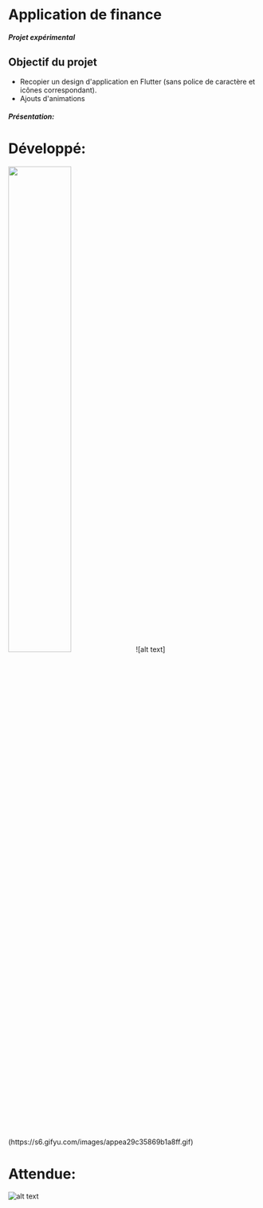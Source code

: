 # Application de finance

##### Projet expérimental
## Objectif du projet
+ Recopier un design d'application en Flutter (sans police de caractère et icônes correspondant).
+ Ajouts d'animations 
 
##### Présentation:
# Développé:

<img src="https://i.ibb.co/M6qqBgt/app-finance.jpg" width="50%" />
![alt text](https://s6.gifyu.com/images/appea29c35869b1a8ff.gif)  

# Attendue:
![alt text](https://i.ibb.co/CvXw0Sd/1627636419501.png) 
